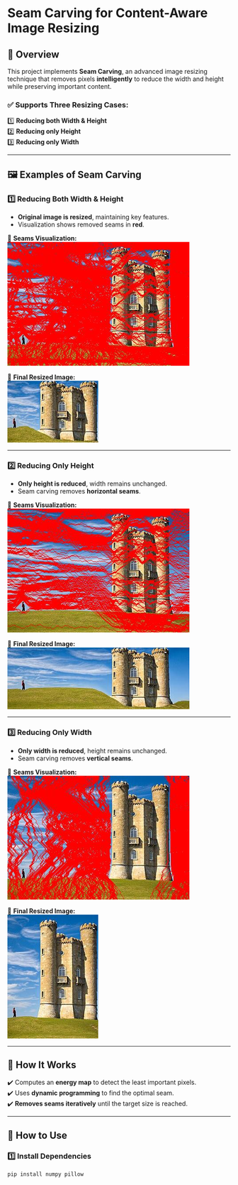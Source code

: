 
# Seam Carving for Content-Aware Image Resizing

## 🔹 Overview  
This project implements **Seam Carving**, an advanced image resizing technique that removes pixels **intelligently** to reduce the width and height while preserving important content.

### ✅ Supports Three Resizing Cases:
1️⃣ **Reducing both Width & Height**  
2️⃣ **Reducing only Height**  
3️⃣ **Reducing only Width**  

---

## 🖼️ Examples of Seam Carving  

### **1️⃣ Reducing Both Width & Height**
- **Original image is resized**, maintaining key features.
- Visualization shows removed seams in **red**.

📌 **Seams Visualization:**  
![Seams Both](examples/seams_Height&Width.jpg)  

📌 **Final Resized Image:**  
![Resized Both](examples/resized_Height&Width.jpg)  

---

### **2️⃣ Reducing Only Height**
- **Only height is reduced**, width remains unchanged.
- Seam carving removes **horizontal seams**.

📌 **Seams Visualization:**  
![Seams Height](examples/seams_Height.jpg)  

📌 **Final Resized Image:**  
![Resized Height](examples/resized_Height.jpg)  

---

### **3️⃣ Reducing Only Width**
- **Only width is reduced**, height remains unchanged.
- Seam carving removes **vertical seams**.

📌 **Seams Visualization:**  
![Seams Width](examples/seams_width.jpg)  

📌 **Final Resized Image:**  
![Resized Width](examples/resized_Width.jpg)  

---

## 📌 How It Works  
✔️ Computes an **energy map** to detect the least important pixels.  
✔️ Uses **dynamic programming** to find the optimal seam.  
✔️ **Removes seams iteratively** until the target size is reached.  

---

## 🚀 How to Use  

### **1️⃣ Install Dependencies**  
```bash
pip install numpy pillow
